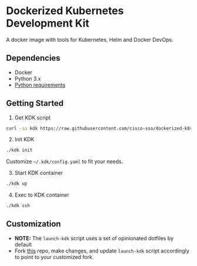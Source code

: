 Dockerized Kubernetes Development Kit
===

A docker image with tools for Kubernetes, Helm and Docker DevOps.

## Dependencies

* Docker
* Python 3.x
* [Python requirements](requirements.txt)

## Getting Started

1. Get KDK script

```bash
curl -so kdk https://raw.githubusercontent.com/cisco-sso/dockerized-k8s-devkit/master/kdk; chmod +x kdk
```
2. Init KDK

```bash
./kdk init
```

Customize `~/.kdk/config.yaml` to fit your needs.

3. Start KDK container
```bash
./kdk up
```

4. Exec to KDK container

```bash
./kdk ssh
```

## Customization
* **NOTE:**  The `launch-kdk` script uses a set of opinionated dotfiles by default
* Fork [this](https://github.com/rtluckie/work-dotfiles) repo, make changes, and update `launch-kdk` script accordingly to point to your customized fork.
